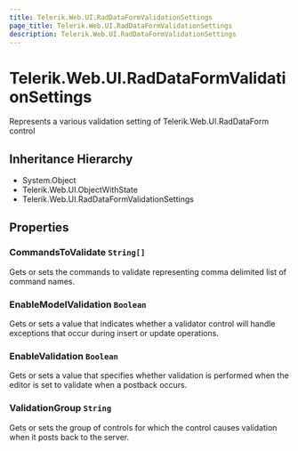 ```yaml
---
title: Telerik.Web.UI.RadDataFormValidationSettings
page_title: Telerik.Web.UI.RadDataFormValidationSettings
description: Telerik.Web.UI.RadDataFormValidationSettings
---
```


# Telerik.Web.UI.RadDataFormValidationSettings

Represents a various validation setting of Telerik.Web.UI.RadDataForm control

## Inheritance Hierarchy

* System.Object
* Telerik.Web.UI.ObjectWithState
* Telerik.Web.UI.RadDataFormValidationSettings

## Properties

###  CommandsToValidate `String[]`

Gets or sets the commands to validate representing comma delimited list of command names.

###  EnableModelValidation `Boolean`

Gets or sets a value that indicates whether a validator control will
            handle exceptions that occur during insert or update operations.

###  EnableValidation `Boolean`

Gets or sets a value that specifies whether validation is performed
            when the editor is set to validate when a postback occurs.

###  ValidationGroup `String`

Gets or sets the group of controls for which the 
             control causes validation when it posts back to the server.

